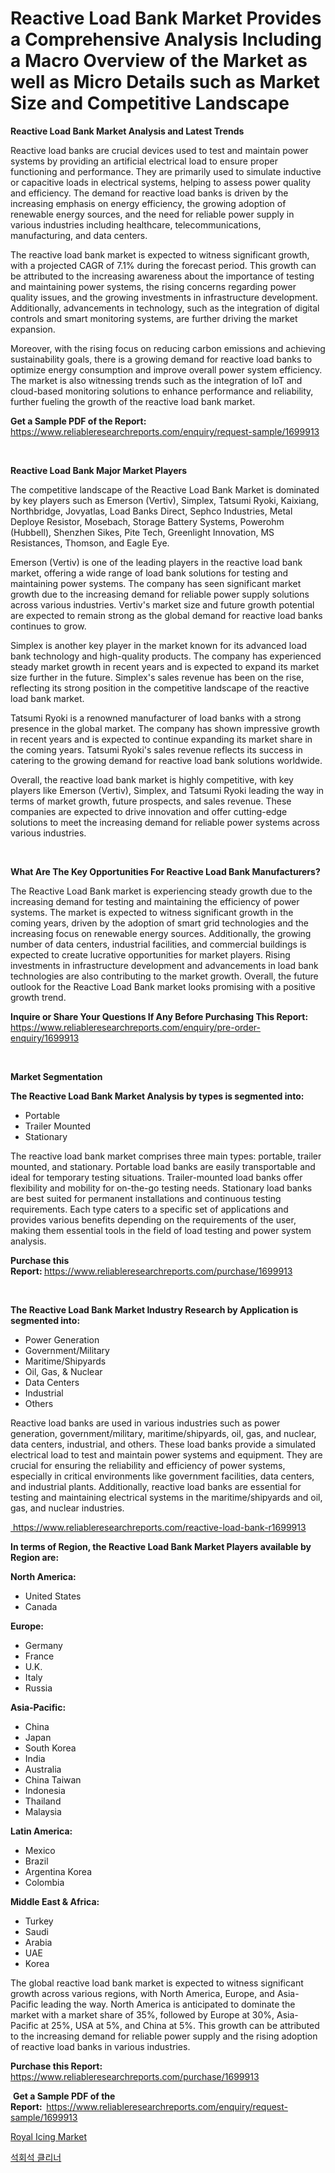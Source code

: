 <p><h1>Reactive Load Bank Market Provides a Comprehensive Analysis Including a Macro Overview of the Market as well as Micro Details such as Market Size and Competitive Landscape</h1></p><p><strong>Reactive Load Bank Market Analysis and Latest Trends</strong></p>
<p><p>Reactive load banks are crucial devices used to test and maintain power systems by providing an artificial electrical load to ensure proper functioning and performance. They are primarily used to simulate inductive or capacitive loads in electrical systems, helping to assess power quality and efficiency. The demand for reactive load banks is driven by the increasing emphasis on energy efficiency, the growing adoption of renewable energy sources, and the need for reliable power supply in various industries including healthcare, telecommunications, manufacturing, and data centers.</p><p>The reactive load bank market is expected to witness significant growth, with a projected CAGR of 7.1% during the forecast period. This growth can be attributed to the increasing awareness about the importance of testing and maintaining power systems, the rising concerns regarding power quality issues, and the growing investments in infrastructure development. Additionally, advancements in technology, such as the integration of digital controls and smart monitoring systems, are further driving the market expansion.</p><p>Moreover, with the rising focus on reducing carbon emissions and achieving sustainability goals, there is a growing demand for reactive load banks to optimize energy consumption and improve overall power system efficiency. The market is also witnessing trends such as the integration of IoT and cloud-based monitoring solutions to enhance performance and reliability, further fueling the growth of the reactive load bank market.</p></p>
<p><strong>Get a Sample PDF of the Report:&nbsp;</strong> <a href="https://www.reliableresearchreports.com/enquiry/request-sample/1699913">https://www.reliableresearchreports.com/enquiry/request-sample/1699913</a></p>
<p>&nbsp;</p>
<p><strong>Reactive Load Bank Major Market Players</strong></p>
<p><p>The competitive landscape of the Reactive Load Bank Market is dominated by key players such as Emerson (Vertiv), Simplex, Tatsumi Ryoki, Kaixiang, Northbridge, Jovyatlas, Load Banks Direct, Sephco Industries, Metal Deploye Resistor, Mosebach, Storage Battery Systems, Powerohm (Hubbell), Shenzhen Sikes, Pite Tech, Greenlight Innovation, MS Resistances, Thomson, and Eagle Eye.</p><p>Emerson (Vertiv) is one of the leading players in the reactive load bank market, offering a wide range of load bank solutions for testing and maintaining power systems. The company has seen significant market growth due to the increasing demand for reliable power supply solutions across various industries. Vertiv's market size and future growth potential are expected to remain strong as the global demand for reactive load banks continues to grow.</p><p>Simplex is another key player in the market known for its advanced load bank technology and high-quality products. The company has experienced steady market growth in recent years and is expected to expand its market size further in the future. Simplex's sales revenue has been on the rise, reflecting its strong position in the competitive landscape of the reactive load bank market.</p><p>Tatsumi Ryoki is a renowned manufacturer of load banks with a strong presence in the global market. The company has shown impressive growth in recent years and is expected to continue expanding its market share in the coming years. Tatsumi Ryoki's sales revenue reflects its success in catering to the growing demand for reactive load bank solutions worldwide.</p><p>Overall, the reactive load bank market is highly competitive, with key players like Emerson (Vertiv), Simplex, and Tatsumi Ryoki leading the way in terms of market growth, future prospects, and sales revenue. These companies are expected to drive innovation and offer cutting-edge solutions to meet the increasing demand for reliable power systems across various industries.</p></p>
<p>&nbsp;</p>
<p><strong>What Are The Key Opportunities For Reactive Load Bank Manufacturers?</strong></p>
<p><p>The Reactive Load Bank market is experiencing steady growth due to the increasing demand for testing and maintaining the efficiency of power systems. The market is expected to witness significant growth in the coming years, driven by the adoption of smart grid technologies and the increasing focus on renewable energy sources. Additionally, the growing number of data centers, industrial facilities, and commercial buildings is expected to create lucrative opportunities for market players. Rising investments in infrastructure development and advancements in load bank technologies are also contributing to the market growth. Overall, the future outlook for the Reactive Load Bank market looks promising with a positive growth trend.</p></p>
<p><strong>Inquire or Share Your Questions If Any Before Purchasing This Report:</strong> <a href="https://www.reliableresearchreports.com/enquiry/pre-order-enquiry/1699913">https://www.reliableresearchreports.com/enquiry/pre-order-enquiry/1699913</a></p>
<p>&nbsp;</p>
<p><strong>Market Segmentation</strong></p>
<p><strong>The Reactive Load Bank Market Analysis by types is segmented into:</strong></p>
<p><ul><li>Portable</li><li>Trailer Mounted</li><li>Stationary</li></ul></p>
<p><p>The reactive load bank market comprises three main types: portable, trailer mounted, and stationary. Portable load banks are easily transportable and ideal for temporary testing situations. Trailer-mounted load banks offer flexibility and mobility for on-the-go testing needs. Stationary load banks are best suited for permanent installations and continuous testing requirements. Each type caters to a specific set of applications and provides various benefits depending on the requirements of the user, making them essential tools in the field of load testing and power system analysis.</p></p>
<p><strong>Purchase this Report:&nbsp;</strong><a href="https://www.reliableresearchreports.com/purchase/1699913">https://www.reliableresearchreports.com/purchase/1699913</a></p>
<p>&nbsp;</p>
<p><strong>The Reactive Load Bank Market Industry Research by Application is segmented into:</strong></p>
<p><ul><li>Power Generation</li><li>Government/Military</li><li>Maritime/Shipyards</li><li>Oil, Gas, & Nuclear</li><li>Data Centers</li><li>Industrial</li><li>Others</li></ul></p>
<p><p>Reactive load banks are used in various industries such as power generation, government/military, maritime/shipyards, oil, gas, and nuclear, data centers, industrial, and others. These load banks provide a simulated electrical load to test and maintain power systems and equipment. They are crucial for ensuring the reliability and efficiency of power systems, especially in critical environments like government facilities, data centers, and industrial plants. Additionally, reactive load banks are essential for testing and maintaining electrical systems in the maritime/shipyards and oil, gas, and nuclear industries.</p></p>
<p><a href="https://www.reliableresearchreports.com/reactive-load-bank-r1699913">&nbsp;https://www.reliableresearchreports.com/reactive-load-bank-r1699913</a></p>
<p><strong>In terms of Region, the Reactive Load Bank Market Players available by Region are:</strong></p>
<p>
    <p> <strong> North America: </strong>
        <ul>
            <li>United States</li>
            <li>Canada</li>
        </ul>
        </p> 
    <p> <strong> Europe: </strong>
        <ul>
            <li>Germany</li>
            <li>France</li>
            <li>U.K.</li>
            <li>Italy</li>
            <li>Russia</li>
        </ul>
        </p> 
    <p> <strong> Asia-Pacific: </strong>
        <ul>
            <li>China</li>
            <li>Japan</li>
            <li>South Korea</li>
            <li>India</li>
            <li>Australia</li>
            <li>China Taiwan</li>
            <li>Indonesia</li>
            <li>Thailand</li>
            <li>Malaysia</li>
        </ul>
        </p> 
    <p> <strong> Latin America: </strong>
        <ul>
            <li>Mexico</li>
            <li>Brazil</li>
            <li>Argentina Korea</li>
            <li>Colombia</li>
        </ul>
        </p> 
    <p> <strong> Middle East & Africa: </strong>
        <ul>
            <li>Turkey</li>
            <li>Saudi</li>
            <li>Arabia</li>
            <li>UAE</li>
            <li>Korea</li>
        </ul>
    </p>
    </p>
<p><p>The global reactive load bank market is expected to witness significant growth across various regions, with North America, Europe, and Asia-Pacific leading the way. North America is anticipated to dominate the market with a market share of 35%, followed by Europe at 30%, Asia-Pacific at 25%, USA at 5%, and China at 5%. This growth can be attributed to the increasing demand for reliable power supply and the rising adoption of reactive load banks in various industries.</p></p>
<p><strong>Purchase this Report: </strong><a href="https://www.reliableresearchreports.com/purchase/1699913">https://www.reliableresearchreports.com/purchase/1699913</a></p>
<p>&nbsp;<strong>Get a Sample PDF of the Report:&nbsp;&nbsp;</strong><a href="https://www.reliableresearchreports.com/enquiry/request-sample/1699913">https://www.reliableresearchreports.com/enquiry/request-sample/1699913</a></p>
<p><strong></strong></p>
<p><p><a href="https://invited-way-688.notion.site/Royal-Icing-Market-Size-CAGR-Trends-2024-2030-90cbe1a6e533463a8209778c9e625441">Royal Icing Market</a></p><p><a href="https://github.com/fernandotryO5lson96765/Market-Research-Report-List-1/blob/main/471123026686.md">석회석 클리너</a></p></p>